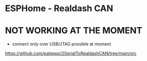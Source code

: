 # ESPHome - Realdash CAN 

# NOT WORKING AT THE MOMENT

* connect only over USB/JTAG possible at moment



   
https://github.com/paleppp/2SerialToRealdashCAN/tree/main/src

